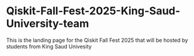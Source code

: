 # Qiskit-Fall-Fest-2025-King-Saud-University-team
This is the landing page for the Qiskit Fall Fest 2025 that will be hosted by students from King Saud Univesity
